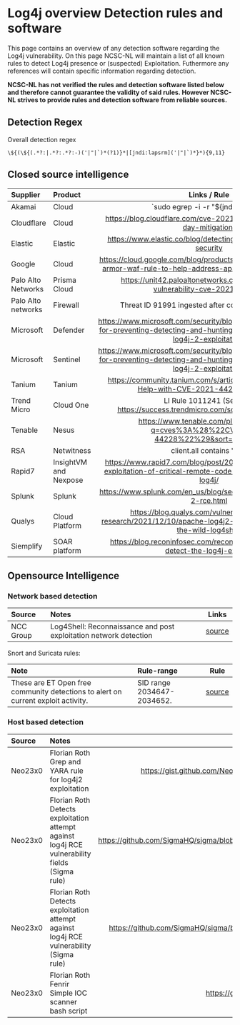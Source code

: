 # Log4j overview Detection rules and software

This page contains an overview of any detection software regarding the Log4j vulnerability. On this page NCSC-NL will maintain a list of all known rules to detect Log4j presence or (suspected) Exploitation. Futhermore any references will contain specific information regarding detection.

**NCSC-NL has not verified the rules and detection software listed below and therefore cannot guarantee the validity of said rules.
However NCSC-NL strives to provide rules and detection software from reliable sources.**

## Detection Regex

Overall detection regex

```plain
\${(\${(.*?:|.*?:.*?:-)('|"|`)*(?1)}*|[jndi:lapsrm]('|"|`)*}*){9,11}
```

## Closed source intelligence

| Supplier        | Product         | Links / Rule|
|:----------------|:----------------|:---------------:|
| Akamai       | Cloud | `sudo egrep -i -r "\$\{jndi:(ldap[s]?|rmi|dns)://' /var/log` |
| Cloudflare   | Cloud | https://blog.cloudflare.com/cve-2021-44228-log4j-rce-0-day-mitigation/ |
| Elastic      | Elastic | https://www.elastic.co/blog/detecting-log4j2-with-elastic-security |
| Google       | Cloud | https://cloud.google.com/blog/products/identity-security/cloud-armor-waf-rule-to-help-address-apache-log4j-vulnerability |
| Palo Alto Networks   | Prisma Cloud | https://unit42.paloaltonetworks.com/apache-log4j-vulnerability-cve-2021-44228/ |
| Palo Alto networks   | Firewall | Threat ID 91991 ingested after content update 8498 |
| Microsoft    | Defender | https://www.microsoft.com/security/blog/2021/12/11/guidance-for-preventing-detecting-and-hunting-for-cve-2021-44228-log4j-2-exploitation/ |
| Microsoft    | Sentinel| https://www.microsoft.com/security/blog/2021/12/11/guidance-for-preventing-detecting-and-hunting-for-cve-2021-44228-log4j-2-exploitation/ |
| Tanium   | Tanium | https://community.tanium.com/s/article/How-Tanium-Can-Help-with-CVE-2021-44228-Log4Shell |
| Trend Micro   | Cloud One| LI Rule 1011241 (See also https://success.trendmicro.com/solution/000289946) |
| Tenable  | Nesus | https://www.tenable.com/plugins/search?q=cves%3A%28%22CVE-2021-44228%22%29&sort=&page=1 |
| RSA  | Netwitness | client.all contains "${j" || client.all contains "${J" for possible exploitation use direction = 'outbound' && filetype = 'java class' |
| Rapid7   | InsightVM and Nexpose | https://www.rapid7.com/blog/post/2021/12/10/widespread-exploitation-of-critical-remote-code-execution-in-apache-log4j/ |
| Splunk | Splunk | https://www.splunk.com/en_us/blog/security/log-jammin-log4j-2-rce.html |
| Qualys  | Cloud Platform | https://blog.qualys.com/vulnerabilities-threat-research/2021/12/10/apache-log4j2-zero-day-exploited-in-the-wild-log4shell |
| Siemplify  | SOAR platform | https://blog.reconinfosec.com/recons-soar-playbook-to-detect-the-log4j-exploit/ |

## Opensource Intelligence


### Network based detection
| Source      | Notes        | Links |
|:----------------|:----------------|:---------------:|
|  NCC Group | Log4Shell: Reconnaissance and post exploitation network detection | [source](https://research.nccgroup.com/2021/12/12/log4shell-reconnaissance-and-post-exploitation-network-detection/) |

Snort and Suricata rules:

| Note             | Rule-range        | Rule |
|:----------------|:----------------|:---------------:|
| These are ET Open free community detections to alert on current exploit activity.  | SID range 2034647-2034652. | [source](https://rules.emergingthreatspro.com/open/) |



### Host based detection

| Source      | Notes        | Links |
|:----------------|:----------------|:---------------:|
| Neo23x0   | Florian Roth Grep and YARA rule for log4j2 exploitation | https://gist.github.com/Neo23x0/e4c8b03ff8cdf1fa63b7d15db6e3860b |
| Neo23x0   | Florian Roth Detects exploitation attempt against log4j RCE vulnerability fields (Sigma rule) | https://github.com/SigmaHQ/sigma/blob/master/rules/web/web_cve_2021_44228_log4j_fields.yml |
| Neo23x0   | Florian Roth Detects exploitation attempt against log4j RCE vulnerability (Sigma rule) | https://github.com/SigmaHQ/sigma/blob/master/rules/web/web_cve_2021_44228_log4j.yml |
| Neo23x0   | Florian Roth Fenrir Simple IOC scanner bash script | https://github.com/Neo23x0/Fenrir |
